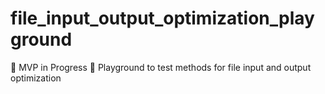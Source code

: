 # file_input_output_optimization_playground
🚧 MVP in Progress 🚧 Playground to test methods for file input and output optimization
